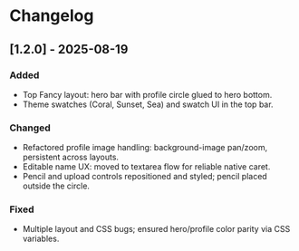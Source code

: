 # Changelog

## [1.2.0] - 2025-08-19

### Added
- Top Fancy layout: hero bar with profile circle glued to hero bottom.
- Theme swatches (Coral, Sunset, Sea) and swatch UI in the top bar.

### Changed
- Refactored profile image handling: background-image pan/zoom, persistent across layouts.
- Editable name UX: moved to textarea flow for reliable native caret.
- Pencil and upload controls repositioned and styled; pencil placed outside the circle.

### Fixed
- Multiple layout and CSS bugs; ensured hero/profile color parity via CSS variables.

